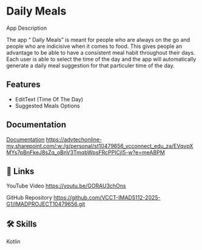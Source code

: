 
# Daily Meals

App Description 

The app “ Daily Meals” is meant for people who are always on the go and people who are indicisive when it comes to food. 
This gives people an advantage to be able to have a consistent meal habit throughout their days.
Each user is able to select the time of the day and the app will automatically generate a daily meal suggestion for that particuler time of the day.





## Features

- EditText (Time Of The Day)
- Suggested Meals Options 



## Documentation

[Documentation](https://linktodocumentation)
https://advtechonline-my.sharepoint.com/:w:/g/personal/st10479656_vcconnect_edu_za/EVqvpXMYs7pBnFkeJ8sZq_oBnV3TmqbWpsFRcPPlCjI5-w?e=meABPM



## 🔗 Links
YouTube Video https://youtu.be/GORAU3chOns

GitHub Repository 
https://github.com/VCCT-IMAD5112-2025-G1/IMADPROJECT10479656.git
## 🛠 Skills
Kotlin 

